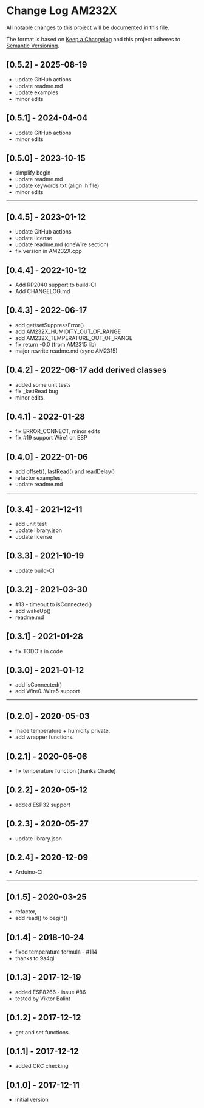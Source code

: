 # Change Log AM232X

All notable changes to this project will be documented in this file.

The format is based on [Keep a Changelog](http://keepachangelog.com/)
and this project adheres to [Semantic Versioning](http://semver.org/).


## [0.5.2] - 2025-08-19
- update GitHub actions
- update readme.md
- update examples
- minor edits

## [0.5.1] - 2024-04-04
- update GitHub actions
- minor edits

## [0.5.0] - 2023-10-15
- simplify begin
- update readme.md
- update keywords.txt (align .h file)
- minor edits

----

## [0.4.5] - 2023-01-12
- update GitHub actions
- update license
- update readme.md (oneWire section)
- fix version in AM232X.cpp

## [0.4.4] - 2022-10-12
- Add RP2040 support to build-CI.
- Add CHANGELOG.md

## [0.4.3] - 2022-06-17
- add get/setSuppressError()
- add AM232X_HUMIDITY_OUT_OF_RANGE
- add AM232X_TEMPERATURE_OUT_OF_RANGE
- fix return -0.0 (from AM2315 lib)
- major rewrite readme.md (sync AM2315)

## [0.4.2] - 2022-06-17  add derived classes
- added some unit tests
- fix _lastRead bug
- minor edits.

## [0.4.1] - 2022-01-28
- fix ERROR_CONNECT, minor edits
- fix #19 support Wire1 on ESP

## [0.4.0] - 2022-01-06
- add offset(), lastRead() and readDelay()
- refactor examples, 
- update readme.md

----

## [0.3.4] - 2021-12-11
- add unit test
- update library.json
- update license

## [0.3.3] - 2021-10-19
- update build-CI

## [0.3.2] - 2021-03-30
- #13 - timeout to isConnected()
- add wakeUp()
- readme.md

## [0.3.1] - 2021-01-28
- fix TODO's in code

## [0.3.0] - 2021-01-12
- add isConnected()
- add Wire0..Wire5 support

----

## [0.2.0] - 2020-05-03
-  made temperature + humidity private, 
- add wrapper functions.
## [0.2.1] - 2020-05-06
-  fix temperature function (thanks Chade)
## [0.2.2] - 2020-05-12
-  added ESP32 support
## [0.2.3] - 2020-05-27
-  update library.json
## [0.2.4] - 2020-12-09
-  Arduino-CI

----

## [0.1.5] - 2020-03-25
- refactor, 
- add read() to begin()

## [0.1.4] - 2018-10-24
- fixed temperature formula - #114
- thanks to 9a4gl

## [0.1.3] - 2017-12-19
-  added ESP8266 - issue #86
- tested by Viktor Balint

## [0.1.2] - 2017-12-12
-  get and set functions.

## [0.1.1] - 2017-12-12
-  added CRC checking

## [0.1.0] - 2017-12-11
-  initial version

